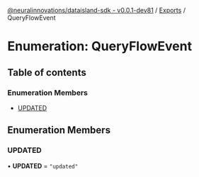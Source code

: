 [@neuralinnovations/dataisland-sdk - v0.0.1-dev81](../../README.md) / [Exports](../modules.md) / QueryFlowEvent

# Enumeration: QueryFlowEvent

## Table of contents

### Enumeration Members

- [UPDATED](QueryFlowEvent.md#updated)

## Enumeration Members

### UPDATED

• **UPDATED** = ``"updated"``
